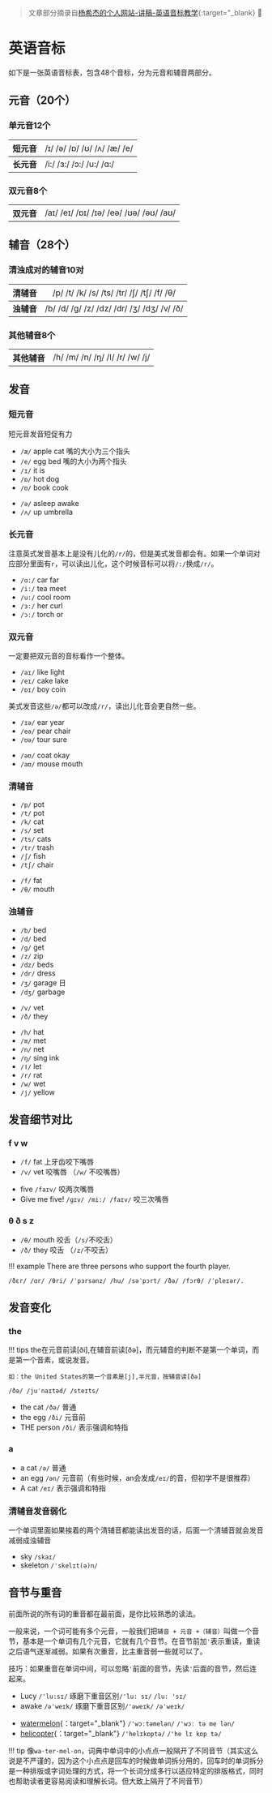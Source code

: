 > 文章部分摘录自[杨希杰的个人网站-讲稿-英语音标教学](https://yang-xijie.github.io/LECTURE/English/phonetic-symbol/){:target="_blank}
> :partying_face:

# 英语音标

如下是一张英语音标表，包含48个音标，分为元音和辅音两部分。

## 元音（20个）
### 单元音12个

| 短元音   | <span style="font-weight:normal;">/ɪ/ /ə/ /ɒ/ /ʊ/ /ʌ/ /æ/ /e/</span>  |
|-----|-----|
| **长元音**  | /i:/ /ɜ:/ /ɔ:/ /u:/ /ɑ:/ |



### 双元音8个

<table>
    <tr>
        <th>双元音</th>
        <td><span style="font-weight:normal;">/aɪ/ /eɪ/ /ɒɪ/ /ɪə/ /eə/ /ʊə/ /əʊ/ /aʊ/</span></td>
    </tr>
</table>



## 辅音（28个）
### 清浊成对的辅音10对
| 清辅音   | <span style="font-weight:normal;">/p/ /t/ /k/ /s/ /ts/ /tr/ /ʃ/ /tʃ/ /f/ /θ/</span>  |
|-----|-----|
|**浊辅音** |/b/ /d/ /g/ /z/ /dz/ /dr/ /ʒ/ /dʒ/ /v/ /ð/|


### 其他辅音8个

<table>
    <tr>
        <th>其他辅音</th>
        <td><span style="font-weight:normal;">/h/ /m/ /n/ /ŋ/ /ǀ/ /r/ /w/ /j/</span></td>
    </tr>
</table>


## 发音

### 短元音
短元音发音短促有力

* `/æ/` apple cat 嘴的大小为三个指头
* `/e/` egg bed 嘴的大小为两个指头
* `/ɪ/` it is 
* `/ɒ/` hot dog
* `/ʊ/` book cook 


- `/ə/` asleep awake
- `/ʌ/` up umbrella

### 长元音

注意英式发音基本上是没有儿化的`/r/`的，但是美式发音都会有。如果一个单词对应部分里面有`r`，可以读出儿化，这个时候音标可以将`/:/`换成`/r/`。

* `/ɑ:/` car far
* `/i:/` tea meet
* `/u:/` cool room
* `/ɜ:/` her curl
* `/ɔ:/` torch or

### 双元音

一定要把双元音的音标看作一个整体。

* `/aɪ/` like light
* `/eɪ/` cake lake
* `/ɒɪ/` boy coin

美式发音这些`/ə/`都可以改成`/r/`，读出儿化音会更自然一些。

* `/ɪə/` ear year
* `/eə/` pear chair
* `/ʊə/` tour sure

- `/əʊ/` coat okay 
- `/aʊ/` mouse mouth 

### 清辅音

* `/p/` pot
* `/t/` pot
* `/k/` cat
* `/s/` set
* `/ts/` cats
* `/tr/` trash
* `/ʃ/` fish
* `/tʃ/` chair

- `/f/` fat
- `/θ/` mouth

### 浊辅音

* `/b/` bed
* `/d/` bed
* `/g/` get
* `/z/` zip
* `/dz/` beds
* `/dr/` dress
* `/ʒ/` garage 日
* `/dʒ/` garbage
- `/v/` vet
- `/ð/` they


* `/h/` hat
* `/m/` met
* `/n/` net
* `/ŋ/` sing ink
* `/ǀ/` let
* `/r/` rat
* `/w/` wet
* `/j/` yellow

## 发音细节对比

### f v w
 
* `/f/` fat 上牙齿咬下嘴唇
* `/v/` vet 咬嘴唇 （`/w/` 不咬嘴唇）

- five `/faɪv/` 咬两次嘴唇
- Give me five!   `/ɡɪv/ /mi:/ /faɪv/` 咬三次嘴唇

### θ ð s z

* `/θ/` mouth 咬舌（`/s/`不咬舌）
* `/ð/` they 咬舌 （`/z/`不咬舌）

!!! example
    There are three persons who support the fourth player.

    /ðɛr/ /ɑr/ /θri/ /ˈpɜrsənz/ /hu/ /səˈpɔrt/ /ðə/ /fɔrθ/ /ˈpleɪər/.

## 发音变化

### the
!!! tips
    the在元音前读[ði],在辅音前读[ðə]，而元辅音的判断不是第一个单词，而是第一个音素，或说发音。

    如：the United States的第一个音素是[j],半元音，按辅音读[ðə]

    /ðə/ /juˈnaɪtəd/ /steɪts/

* the cat `/ðə/` 普通
* the egg `/ði/` 元音前
* THE person `/ði/` 表示强调和特指

### a

* a cat `/ə/` 普通
* an egg `/ən/` 元音前（有些时候，an会发成`/eɪ/`的音，但初学不是很推荐）
* A cat `/eɪ/` 表示强调和特指

### 清辅音发音弱化

一个单词里面如果挨着的两个清辅音都能读出发音的话，后面一个清辅音就会发音减弱成浊辅音

* sky `/skaɪ/`
* skeleton `/'skelɪt(ə)n/`

## 音节与重音

前面所说的所有词的重音都在最前面，是你比较熟悉的读法。

一般来说，一个词可能有多个元音，一般我们把`辅音 + 元音 +（辅音）`叫做一个音节，基本是一个单词有几个元音，它就有几个音节。在音节前加`'`表示重读，重读之后语气逐渐减弱。如果有次重音，比主重音弱一些就可以了。

技巧：如果重音在单词中间，可以忽略`'`前面的音节，先读`'`后面的音节，然后连起来。

* Lucy `/'lu:sɪ/` 琢磨下重音区别`/'lu: sɪ/` `/lu: 'sɪ/`
* awake `/ə'weɪk/` 琢磨下重音区别`/'əweɪk/` `/ə'weɪk/`

- [watermelon](https://www.ldoceonline.com/dictionary/watermelon){：target="_blank"} `/'wɔːtəmelən/` `/'wɔː tə me lən/` 
- [helicopter](https://www.ldoceonline.com/dictionary/helicopter){：target="_blank"} `/'helɪkɒptə/` `/'he lɪ kɒp tə/`

!!! tip
    像`wa·ter·mel·on`，词典中单词中的小点点一般隔开了不同音节（其实这么说是不严谨的，因为这个小点点是回车的时候做单词拆分用的，回车时的单词拆分是一种排版或字词处理的方式，将一个长词分成多行以适应特定的排版格式，同时也帮助读者更容易阅读和理解长词。但大致上隔开了不同音节） 
